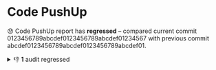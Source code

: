 # Code PushUp

😟 Code PushUp report has **regressed** – compared current commit 0123456789abcdef0123456789abcdef01234567 with previous commit abcdef0123456789abcdef0123456789abcdef01.

<details>
<summary>👎 <strong>1</strong> audit regressed</summary>

## 🛡️ Audits

| 🔌 Plugin | 🛡️ Audit                       |      📏 Previous value      |         📏 Current value          |                               🔄 Value change                                |
| :-------- | :------------------------------ | :-------------------------: | :-------------------------------: | :--------------------------------------------------------------------------: |
| NPM       | Check for outdates NPM packages | 🟩 1 package is out of date | 🟨 **3 packages are out of date** | ![↑ +200 %](https://img.shields.io/badge/%E2%86%91%20%2B200%E2%80%89%25-red) |

</details>
